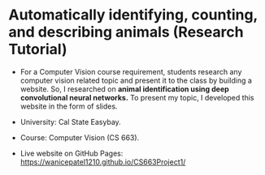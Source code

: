 # Automatically identifying, counting, and describing animals (Research Tutorial)

* For a Computer Vision course requirement, students research any computer vision related topic and present it to the class by building a website. So, I researched on **animal identification using deep convolutional neural networks.** To present my topic, I developed this website in the form of slides.

* University: Cal State Easybay.
* Course: Computer Vision (CS 663).

* Live website on GitHub Pages: https://wanicepatel1210.github.io/CS663Project1/
